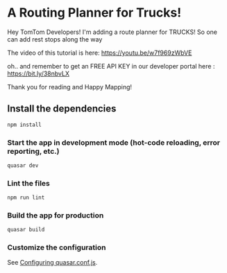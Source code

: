 # A Routing Planner for Trucks!

Hey TomTom Developers!  I'm adding a route planner for TRUCKS! So one can add rest stops along the way

The video of this tutorial is here: https://youtu.be/w7f969zWbVE

oh.. and remember to get an FREE API KEY in our developer portal here : https://bit.ly/38nbvLX

Thank you for reading and Happy Mapping!

## Install the dependencies
```bash
npm install
```

### Start the app in development mode (hot-code reloading, error reporting, etc.)
```bash
quasar dev
```

### Lint the files
```bash
npm run lint
```

### Build the app for production
```bash
quasar build
```

### Customize the configuration
See [Configuring quasar.conf.js](https://quasar.dev/quasar-cli/quasar-conf-js).
